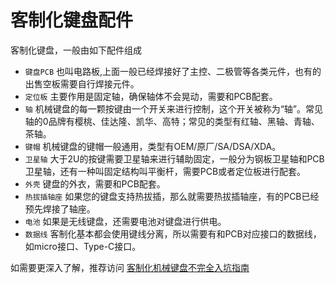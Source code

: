 客制化键盘配件
============

客制化键盘，一般由如下配件组成

- `键盘PCB` 也叫电路板,上面一般已经焊接好了主控、二极管等各类元件，也有的出售空板需要自行焊接元件。
- `定位板`  主要作用是固定轴，确保轴体不会晃动，需要和PCB配套。
- `轴` 机械键盘的每一颗按键由一个开关来进行控制，这个开关被称为“轴”。常见轴的0品牌有樱桃、佳达隆、凯华、高特；常见的类型有红轴、黑轴、青轴、茶轴。
- `键帽` 机械键盘的键帽一般通用，类型有OEM/原厂/SA/DSA/XDA。
- `卫星轴` 大于2U的按键需要卫星轴来进行辅助固定，一般分为钢板卫星轴和PCB卫星轴，还有一种叫固定结构叫平衡杆，需要PCB或者定位板进行配套。
- `外壳` 键盘的外衣，需要和PCB配套。
- `热拔插轴座` 如果您的键盘支持热拔插，那么就需要热拔插轴座，有的PCB已经预先焊接了轴座。
- `电池` 如果是无线键盘，还需要电池对键盘进行供电。
- `数据线` 客制化基本都会使用键线分离，所以需要有和PCB对应接口的数据线，如micro接口、Type-C接口。

如需要更深入了解，推荐访问 [客制化机械键盘不完全入坑指南](https://post.smzdm.com/p/639897/)